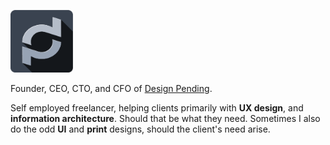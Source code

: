 <p>
<a href="https://www.designpending.com"><img src="./assets/dpg_logo.png" alt="Design Pending Logo" width="100"></a>
</p>


Founder, CEO, CTO, and CFO of [Design Pending](www.designpending.com).

Self employed freelancer, helping clients primarily with **UX design**, and **information architecture**. Should that be what they need. Sometimes I also do the odd **UI** and **print** designs, should the client's need arise.

<!--
**tfriberg/tfriberg** is a ✨ _special_ ✨ repository because its `README.md` (this file) appears on your GitHub profile.

Here are some ideas to get you started:

- 🔭 I’m currently working on ...
- 🌱 I’m currently learning ...
- 👯 I’m looking to collaborate on ...
- 🤔 I’m looking for help with ...
- 💬 Ask me about ...
- 📫 How to reach me: ...
- 😄 Pronouns: ...
- ⚡ Fun fact: ...
-->
